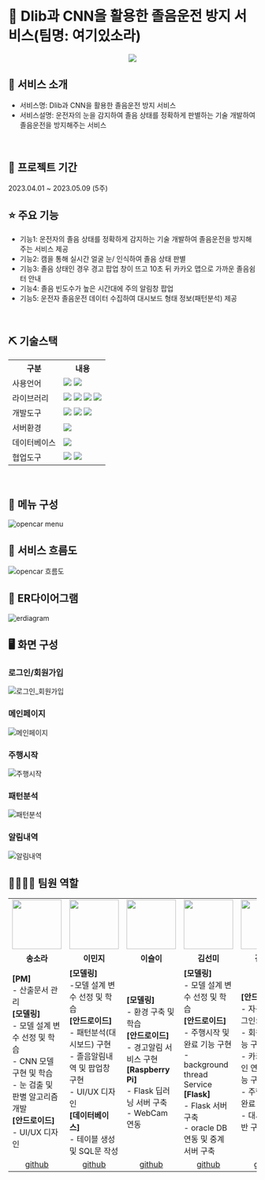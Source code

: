 # 📎 Dlib과 CNN을 활용한 졸음운전 방지 서비스(팀명: 여기있소라)
<p align="center"><img src="https://github.com/2022-SMHRD-KDT-New-AI-4/OpenCar/assets/125417068/8f189280-4623-4046-a682-018ac3e16d3e">

## 👀 서비스 소개
* 서비스명:  Dlib과 CNN을 활용한 졸음운전 방지 서비스
* 서비스설명: 운전자의 눈을 감지하여 졸음 상태를 정확하게 판별하는 기술 개발하여 졸음운전을 방지해주는 서비스
<br>

## 📅 프로젝트 기간
2023.04.01 ~ 2023.05.09 (5주)
<br>

## ⭐ 주요 기능
* 기능1: 운전자의 졸음 상태를 정확하게 감지하는 기술 개발하여 졸음운전을 방지해주는 서비스 제공
* 기능2: 캠을 통해 실시간 얼굴 눈/ 인식하여 졸음 상태 판별
* 기능3: 졸음 상태인 경우 경고 팝업 창이 뜨고 10초 뒤 카카오 맵으로 가까운 졸음쉼터 안내
* 기능4: 졸음 빈도수가 높은 시간대에 주의 알림창 팝업
* 기능5: 운전자 졸음운전 데이터 수집하여 대시보드 형태 정보(패턴분석) 제공
<br>

## ⛏ 기술스택
<table>
    <tr>
        <th>구분</th>
        <th>내용</th>
    </tr>
    <tr>
        <td>사용언어</td>
        <td>
            <img src="https://img.shields.io/badge/Java-007396?style=for-the-badge&logo=java&logoColor=white"/>
            <img src="https://img.shields.io/badge/Python-3776AB?style=for-the-badge&logo=Python&logoColor=white"/> 
        </td>
    </tr>
    <tr>
        <td>라이브러리</td>
        <td>
            <img src="https://img.shields.io/badge/Dlib-008000?style=for-the-badge&logo=Dlib&logoColor=white"/>
            <img src="https://img.shields.io/badge/tensorflow-FF6F00?style=for-the-badge&logo=tensorflow&logoColor=white"/>
            <img src="https://img.shields.io/badge/keras-D00000?style=for-the-badge&logo=keras&logoColor=white"/>
            <img src="https://img.shields.io/badge/Kakao-FFCD00?style=for-the-badge&logo=Kakao&logoColor=white"/>
        </td>
    </tr>
    <tr>
        <td>개발도구</td>
        <td>
            <img src="https://img.shields.io/badge/androidstudio-3DDC84?style=for-the-badge&logo=androidstudio&logoColor=white"/>
            <img src="https://img.shields.io/badge/visualstudiocode-007ACC?style=for-the-badge&logo=visualstudiocode&logoColor=white"/>
            <img src="https://img.shields.io/badge/nvidia-76B900?style=for-the-badge&logo=nvidia&logoColor=white"/>
        </td>
    </tr>
    <tr>
        <td>서버환경</td>
        <td>
            <img src="https://img.shields.io/badge/Flask-000000?style=for-the-badge&logo=Flask&logoColor=white"/>
        </td>
    </tr>
    <tr>
        <td>데이터베이스</td>
        <td>
            <img src="https://img.shields.io/badge/Oracle 11g-F80000?style=for-the-badge&logo=Oracle&logoColor=white"/>
        </td>
    </tr>
    <tr>
        <td>협업도구</td>
        <td>
            <img src="https://img.shields.io/badge/Git-F05032?style=for-the-badge&logo=Git&logoColor=white"/>
            <img src="https://img.shields.io/badge/GitHub-181717?style=for-the-badge&logo=GitHub&logoColor=white"/>
        </td>
    </tr>
</table>


<br>

## 📌 메뉴 구성
![opencar menu](https://github.com/2022-SMHRD-KDT-New-AI-4/OpenCar/assets/125417068/e401c789-91a3-47e1-a82b-aaebee476d25)
<br>

## 📌 서비스 흐름도
![opencar 흐름도](https://github.com/2022-SMHRD-KDT-New-AI-4/OpenCar/assets/125417068/12e33b6e-843e-4fbc-91ef-da71d7e778cf)
<br>

## 📌 ER다이어그램
![erdiagram](https://github.com/2022-SMHRD-KDT-New-AI-4/OpenCar/assets/125417068/08796495-2571-40d5-a8ff-de296bb73c8a)
<br>


## 🖥 화면 구성

### 로그인/회원가입
![로그인_회원가입](https://github.com/2022-SMHRD-KDT-New-AI-4/OpenCar/assets/125417068/b0033137-35a1-4fb1-962b-edee7925cadb)
<br>

### 메인페이지
![메인페이지](https://github.com/2022-SMHRD-KDT-New-AI-4/OpenCar/assets/125417068/2754c3c9-a38e-4ea5-9eee-ddadac385b91)
<br>

### 주행시작
![주행시작](https://github.com/2022-SMHRD-KDT-New-AI-4/OpenCar/assets/125417068/cfad7087-d759-4ac2-8cef-9465cb35b00d)
<br>

### 패턴분석
![패턴분석](https://github.com/2022-SMHRD-KDT-New-AI-4/OpenCar/assets/125417068/19d3a1c9-308c-451a-9049-87aa1d9e59fa)
<br>

### 알림내역
![알림내역](https://github.com/2022-SMHRD-KDT-New-AI-4/OpenCar/assets/125417068/07230c88-e9c1-4fd0-98ee-4e125050396a)
<br>

## 👨‍👩‍👦‍👦 팀원 역할
<table>
  <tr>
    <td align="center"><img src="https://item.kakaocdn.net/do/d274546cd441d60874f374b44122fd4b617ea012db208c18f6e83b1a90a7baa7" width="100" height="100"/></td>
    <td align="center"><img src="https://item.kakaocdn.net/do/19b5c174f8af8a3b6cd4d191d0d0e732617ea012db208c18f6e83b1a90a7baa7" width="100" height="100"/></td>
    <td align="center"><img src="https://item.kakaocdn.net/do/f4c0396e7f245b8c805f706ad70fed42617ea012db208c18f6e83b1a90a7baa7" width="100" height="100"/></td>
    <td align="center"><img src="https://item.kakaocdn.net/do/ccbb46b928e6355184c6a0fdb1709838617ea012db208c18f6e83b1a90a7baa7" width="100" height="100"/></td>
    <td align="center"><img src="https://item.kakaocdn.net/do/de5248e20e51a0eaa623854bed516f1b617ea012db208c18f6e83b1a90a7baa7" width="100" height="100"/></td>
  </tr>
  <tr>
    <td align="center"><strong>송소라</strong></td>
    <td align="center"><strong>이민지</strong></td>
    <td align="center"><strong>이슬이</strong></td>
    <td align="center"><strong>김선미</strong></td>
    <td align="center"><strong>김대윤</strong></td>
  </tr>
  <tr>
    <td>
        <b>[PM]</b><br>
        - 산출문서 관리<br>
        <b>[모델링]</b><br>
        - 모델 설계 변수 선정 및 학습<br>
        - CNN 모델 구현 및 학습<br>
        - 눈 검출 및 판별 알고리즘 개발<br>
        <b>[안드로이드]</b><br>
        - UI/UX 디자인        
    </td>
    <td>
        <b>[모델링]</b><br>
        -모델 설계 변수 선정 및 학습<br>
        <b>[안드로이드]</b><br>
        - 패턴분석(대시보드) 구현<br>
        - 졸음알림내역 및 팝업창 구현<br>
        - UI/UX 디자인<br>
        <b>[데이터베이스]</b><br>
        - 테이블 생성 및 SQL문 작성
    </td>
    <td>
        <b>[모델링]</b><br>
        - 환경 구축 및 학습<br>
        <b>[안드로이드]</b><br>
        - 경고알림 서비스 구현<br>
        <b>[Raspberry  Pi]</b><br>
        - Flask 딥러닝 서버 구축<br>
        - WebCam 연동
    </td>
    <td>
        <b>[모델링]</b><br>
        - 모델 설계 변수 선정 및 학습<br>
        <b>[안드로이드]</b><br>
        - 주행시작 및 완료 기능 구현<br>
        - background thread Service<br>
        <b>[Flask]</b><br>
        - Flask 서버 구축<br>
        - oracle DB 연동 및 중계 서버 구축<br>
    </td>
    <td>
        <b>[안드로이드]</b><br>
        - 자동/일반 로그인><br>
        - 회원가입 기능 구현<br>
        - 카카오 로그인 연동 API 기능 구현<br>
        - 주행시작 및 완료 기능 구현<br>
        - 대시보드 기반 구축<br>
    </td>   
  </tr>
  <tr>
    <td align="center"><a href="https://github.com/sora3601" target='_blank'>github</a></td>
    <td align="center"><a href="https://github.com/miniz2" target='_blank'>github</a></td>
    <td align="center"><a href="https://github.com/mable052" target='_blank'>github</a></td>
    <td align="center"><a href="https://github.com/kim-sun-mi" target='_blank'>github</a></td>
    <td align="center"><a href="https://github.com/ue21" target='_blank'>github</a></td>
  </tr>
</table>

<!-- ## 🤾‍♂️ 트러블슈팅
개념: 문제 해결을 위해 문제의 원인을 논리적이고 체계적으로 찾는 일이며 제품이나 프로세스의 운영을 재개
프로젝트 진행하는 동안 발생했던 이슈 중 가장 기억에 남았던 문제와 해결 프로세스 나열(2~5가지 정도)
  
* 문제1<br>
 문제점 설명 및 해결방안
 
* 문제2<br>
 문제점 설명 및 해결방안 -->
